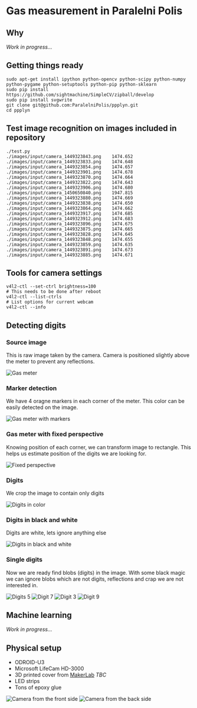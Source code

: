 # Gas measurement in Paralelni Polis

## Why

 *Work in progress...*

## Getting things ready
    sudo apt-get install ipython python-opencv python-scipy python-numpy python-pygame python-setuptools python-pip python-sklearn
    sudo pip install https://github.com/sightmachine/SimpleCV/zipball/develop
    sudo pip install svgwrite
    git clone git@github.com:ParalelniPolis/ppplyn.git
    cd ppplyn

## Test image recognition on images included in repository
    ./test.py
    ./images/input/camera_1449323843.png	1474.652
    ./images/input/camera_1449323833.png	1474.648
    ./images/input/camera_1449323854.png	1474.657
    ./images/input/camera_1449323901.png	1474.678
    ./images/input/camera_1449323870.png	1474.664
    ./images/input/camera_1449323822.png	1474.643
    ./images/input/camera_1449323906.png	1474.680
    ./images/input/camera_1450650840.png	1947.815
    ./images/input/camera_1449323880.png	1474.669
    ./images/input/camera_1449323838.png	1474.650
    ./images/input/camera_1449323864.png	1474.662
    ./images/input/camera_1449323917.png	1474.685
    ./images/input/camera_1449323912.png	1474.683
    ./images/input/camera_1449323896.png	1474.675
    ./images/input/camera_1449323875.png	1474.665
    ./images/input/camera_1449323828.png	1474.645
    ./images/input/camera_1449323848.png	1474.655
    ./images/input/camera_1449323859.png	1474.635
    ./images/input/camera_1449323891.png	1474.673
    ./images/input/camera_1449323885.png	1474.671

## Tools for camera settings
    v4l2-ctl --set-ctrl brightness=100
    # This needs to be done after reboot
    v4l2-ctl --list-ctrls
    # List options for current webcam
    v4l2-ctl --info

## Detecting digits

### Source image
This is raw image taken by the camera. Camera is positioned slightly above the meter to prevent any reflections.

![Gas meter](docs/board7.png)

### Marker detection
We have 4 oragne markers in each corner of the meter. This color can be easily detected on the image.

![Gas meter with markers](docs/image_with_markers.png)

### Gas meter with fixed perspective
Knowing position of each corner, we can transform image to rectangle. This helps us estimate position of the digits we are looking for.

![Fixed perspective](docs/fixed_perspective.png)

### Digits
We crop the image to contain only digits

![Digits in color](docs/digits_area.png)

### Digits in black and white
Digits are white, lets ignore anything else

![Digits in black and white](docs/white_digits.png)

### Single digits
Now we are ready find blobs (digits) in the image. With some black magic we can ignore blobs which are not digits, reflections and crap we are not interested in.

![Digits 5](docs/5.png) ![Digit 7](docs/7.png) ![Digit 3](docs/3.png) ![Digit 9](docs/9.png)

## Machine learning
 *Work in progress...*

## Physical setup

* ODROID-U3
* Microsoft LifeCam HD-3000
* 3D printed cover from [MakerLab](http://makerslab.cz/) *TBC*
* LED strips
* Tons of epoxy glue

![Camera from the front side](docs/camera_front.jpg) ![Camera from the back side](docs/camera_back.jpg)